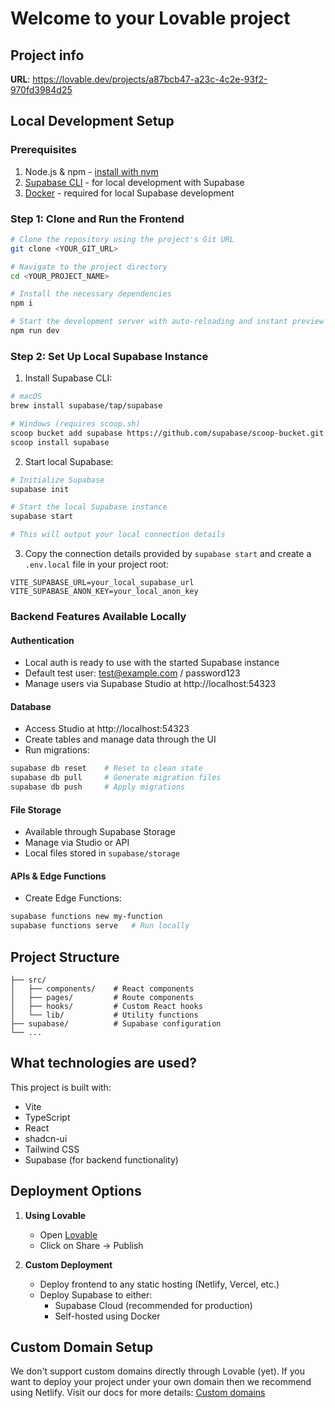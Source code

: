 
# Welcome to your Lovable project

## Project info

**URL**: https://lovable.dev/projects/a87bcb47-a23c-4c2e-93f2-970fd3984d25

## Local Development Setup

### Prerequisites
1. Node.js & npm - [install with nvm](https://github.com/nvm-sh/nvm#installing-and-updating)
2. [Supabase CLI](https://supabase.com/docs/guides/cli) - for local development with Supabase
3. [Docker](https://docs.docker.com/get-docker/) - required for local Supabase development

### Step 1: Clone and Run the Frontend

```sh
# Clone the repository using the project's Git URL
git clone <YOUR_GIT_URL>

# Navigate to the project directory
cd <YOUR_PROJECT_NAME>

# Install the necessary dependencies
npm i

# Start the development server with auto-reloading and instant preview
npm run dev
```

### Step 2: Set Up Local Supabase Instance

1. Install Supabase CLI:
```bash
# macOS
brew install supabase/tap/supabase

# Windows (requires scoop.sh)
scoop bucket add supabase https://github.com/supabase/scoop-bucket.git
scoop install supabase
```

2. Start local Supabase:
```bash
# Initialize Supabase
supabase init

# Start the local Supabase instance
supabase start

# This will output your local connection details
```

3. Copy the connection details provided by `supabase start` and create a `.env.local` file in your project root:
```
VITE_SUPABASE_URL=your_local_supabase_url
VITE_SUPABASE_ANON_KEY=your_local_anon_key
```

### Backend Features Available Locally

#### Authentication
- Local auth is ready to use with the started Supabase instance
- Default test user: test@example.com / password123
- Manage users via Supabase Studio at http://localhost:54323

#### Database
- Access Studio at http://localhost:54323
- Create tables and manage data through the UI
- Run migrations:
```bash
supabase db reset    # Reset to clean state
supabase db pull     # Generate migration files
supabase db push     # Apply migrations
```

#### File Storage
- Available through Supabase Storage
- Manage via Studio or API
- Local files stored in `supabase/storage`

#### APIs & Edge Functions
- Create Edge Functions:
```bash
supabase functions new my-function
supabase functions serve   # Run locally
```

## Project Structure
```
├── src/
│   ├── components/    # React components
│   ├── pages/         # Route components
│   ├── hooks/         # Custom React hooks
│   └── lib/           # Utility functions
├── supabase/          # Supabase configuration
└── ...
```

## What technologies are used?

This project is built with:
- Vite
- TypeScript
- React
- shadcn-ui
- Tailwind CSS
- Supabase (for backend functionality)

## Deployment Options

1. **Using Lovable**
   - Open [Lovable](https://lovable.dev/projects/a87bcb47-a23c-4c2e-93f2-970fd3984d25)
   - Click on Share -> Publish

2. **Custom Deployment**
   - Deploy frontend to any static hosting (Netlify, Vercel, etc.)
   - Deploy Supabase to either:
     - Supabase Cloud (recommended for production)
     - Self-hosted using Docker

## Custom Domain Setup

We don't support custom domains directly through Lovable (yet). If you want to deploy your project under your own domain then we recommend using Netlify. Visit our docs for more details: [Custom domains](https://docs.lovable.dev/tips-tricks/custom-domain/)

